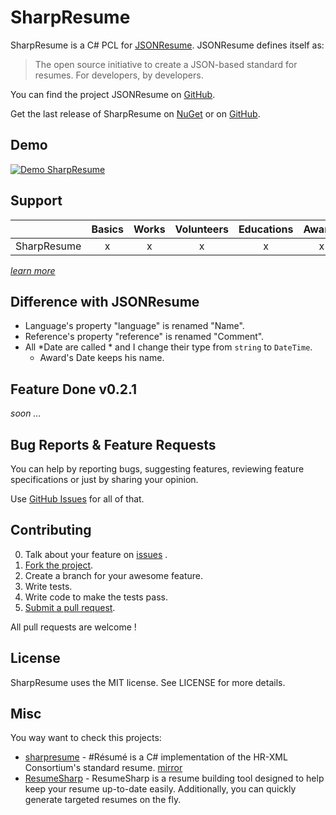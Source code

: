 # SharpResume
SharpResume is a C# PCL for [JSONResume](https://jsonresume.org/). JSONResume defines itself as:

> The open source initiative to create a JSON-based standard for resumes. For developers, by developers.

You can find the project JSONResume on [GitHub](https://github.com/jsonresume/resume-schema).

Get the last release of SharpResume on [NuGet](https://www.nuget.org/packages/SharpResume/) or on [GitHub](https://github.com/aloisdg/SharpResume/releases).

## Demo

[![Demo SharpResume](http://i.imgur.com/Wq1d83v.png)](http://i.imgur.com/Wq1d83v.png)

## Support

|             | Basics | Works | Volunteers | Educations | Awards | Publications | Skills | Languages | Interests | References |
| ----------- |:---:|:---:|:---:|:---:|:---:|:---:|:---:|:---:|:---:|:---:|
| SharpResume |  x  |  x  |  x  |  x  |  x  |  x  |  x  |  x  |  x  |  x  |

_[learn more](https://jsonresume.org/schema/)_

## Difference with JSONResume

* Language's property "language" is renamed "Name".
* Reference's property "reference" is renamed "Comment".
* All *Date are called * and I change their type from `string` to `DateTime`.
  * Award's Date keeps his name.

## Feature Done v0.2.1

_soon ..._

## Bug Reports & Feature Requests

You can help by reporting bugs, suggesting features, reviewing feature specifications or just by sharing your opinion.

Use [GitHub Issues](https://github.com/aloisdg/SharpResume/issues) for all of that.

## Contributing

0. Talk about your feature on [issues](https://github.com/aloisdg/SharpResume/issues) .
1. [Fork the project](https://help.github.com/articles/fork-a-repo/).
2. Create a branch for your awesome feature.
3. Write tests.
4. Write code to make the tests pass.
5. [Submit a pull request](https://help.github.com/articles/creating-a-pull-request/).

All pull requests are welcome !

## License

SharpResume uses the MIT license. See LICENSE for more details.

## Misc

You way want to check this projects:

- [sharpresume](https://code.google.com/p/sharpresume/) - #Résumé is a C# implementation of the HR-XML Consortium's standard resume. [mirror](https://github.com/elevate/sharpresume)
- [ResumeSharp](https://resumesharp.codeplex.com/) - ResumeSharp is a resume building tool designed to help keep your resume up-to-date easily. Additionally, you can quickly generate targeted resumes on the fly.
